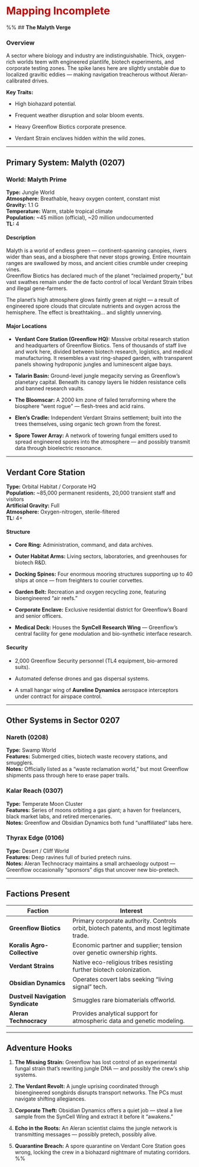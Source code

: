 # <font color="#c00000">Mapping Incomplete</font>

%% ## **The Malyth Verge**

### Overview

A sector where biology and industry are indistinguishable. Thick, oxygen-rich worlds teem with engineered plantlife, biotech experiments, and corporate testing zones. The spike lanes here are slightly unstable due to localized gravitic eddies — making navigation treacherous without Aleran-calibrated drives.

**Key Traits:**

- High biohazard potential.
    
- Frequent weather disruption and solar bloom events.
    
- Heavy Greenflow Biotics corporate presence.
    
- Verdant Strain enclaves hidden within the wild zones.
    

---

## **Primary System: Malyth (0207)**

### **World: Malyth Prime**

**Type:** Jungle World  
**Atmosphere:** Breathable, heavy oxygen content, constant mist  
**Gravity:** 1.1 G  
**Temperature:** Warm, stable tropical climate  
**Population:** ~45 million (official), ~20 million undocumented  
**TL:** 4

#### **Description**

Malyth is a world of endless green — continent-spanning canopies, rivers wider than seas, and a biosphere that never stops growing. Entire mountain ranges are swallowed by moss, and ancient cities crumble under creeping vines.  
Greenflow Biotics has declared much of the planet “reclaimed property,” but vast swathes remain under the de facto control of local Verdant Strain tribes and illegal gene-farmers.

The planet’s high atmosphere glows faintly green at night — a result of engineered spore clouds that circulate nutrients and oxygen across the hemisphere. The effect is breathtaking… and slightly unnerving.

#### **Major Locations**

- **Verdant Core Station (Greenflow HQ):** Massive orbital research station and headquarters of Greenflow Biotics. Tens of thousands of staff live and work here, divided between biotech research, logistics, and medical manufacturing. It resembles a vast ring-shaped garden, with transparent panels showing hydroponic jungles and luminescent algae bays.
    
- **Talarin Basin:** Ground-level jungle megacity serving as Greenflow’s planetary capital. Beneath its canopy layers lie hidden resistance cells and banned research vaults.
    
- **The Bloomscar:** A 2000 km zone of failed terraforming where the biosphere “went rogue” — flesh-trees and acid rains.
    
- **Elen’s Cradle:** Independent Verdant Strains settlement; built into the trees themselves, using organic tech grown from the forest.
    
- **Spore Tower Array:** A network of towering fungal emitters used to spread engineered spores into the atmosphere — and possibly transmit data through bioelectric resonance.
    

---

## **Verdant Core Station**

**Type:** Orbital Habitat / Corporate HQ  
**Population:** ~85,000 permanent residents, 20,000 transient staff and visitors  
**Artificial Gravity:** Full  
**Atmosphere:** Oxygen-nitrogen, sterile-filtered  
**TL:** 4+

#### **Structure**

- **Core Ring:** Administration, command, and data archives.
    
- **Outer Habitat Arms:** Living sectors, laboratories, and greenhouses for biotech R&D.
    
- **Docking Spines:** Four enormous mooring structures supporting up to 40 ships at once — from freighters to courier corvettes.
    
- **Garden Belt:** Recreation and oxygen recycling zone, featuring bioengineered “air reefs.”
    
- **Corporate Enclave:** Exclusive residential district for Greenflow’s Board and senior officers.
    
- **Medical Deck:** Houses the **SynCell Research Wing** — Greenflow’s central facility for gene modulation and bio-synthetic interface research.
    

#### **Security**

- 2,000 Greenflow Security personnel (TL4 equipment, bio-armored suits).
    
- Automated defense drones and gas dispersal systems.
    
- A small hangar wing of **Aureline Dynamics** aerospace interceptors under contract for airspace control.
    

---

## **Other Systems in Sector 0207**

### **Nareth (0208)**

**Type:** Swamp World  
**Features:** Submerged cities, biotech waste recovery stations, and smugglers.  
**Notes:** Officially listed as a “waste reclamation world,” but most Greenflow shipments pass through here to erase paper trails.

### **Kalar Reach (0307)**

**Type:** Temperate Moon Cluster  
**Features:** Series of moons orbiting a gas giant; a haven for freelancers, black market labs, and retired mercenaries.  
**Notes:** Greenflow and Obsidian Dynamics both fund “unaffiliated” labs here.

### **Thyrax Edge (0106)**

**Type:** Desert / Cliff World  
**Features:** Deep ravines full of buried pretech ruins.  
**Notes:** Aleran Technocracy maintains a small archaeology outpost — Greenflow occasionally “sponsors” digs that uncover new bio-pretech.

---

## **Factions Present**

|Faction|Interest|
|---|---|
|**Greenflow Biotics**|Primary corporate authority. Controls orbit, biotech patents, and most legitimate trade.|
|**Koralis Agro-Collective**|Economic partner and supplier; tension over genetic ownership rights.|
|**Verdant Strains**|Native eco-religious tribes resisting further biotech colonization.|
|**Obsidian Dynamics**|Operates covert labs seeking “living signal” tech.|
|**Dustveil Navigation Syndicate**|Smuggles rare biomaterials offworld.|
|**Aleran Technocracy**|Provides analytical support for atmospheric data and genetic modeling.|

---

## **Adventure Hooks**

1. **The Missing Strain:** Greenflow has lost control of an experimental fungal strain that’s rewriting jungle DNA — and possibly the crew’s ship systems.
    
2. **The Verdant Revolt:** A jungle uprising coordinated through bioengineered songbirds disrupts transport networks. The PCs must navigate shifting allegiances.
    
3. **Corporate Theft:** Obsidian Dynamics offers a quiet job — steal a live sample from the SynCell Wing and extract it before it “awakens.”
    
4. **Echo in the Roots:** An Aleran scientist claims the jungle network is transmitting messages — possibly pretech, possibly alive.
    
5. **Quarantine Breach:** A spore quarantine on Verdant Core Station goes wrong, locking the crew in a biohazard nightmare of mutating corridors. %%